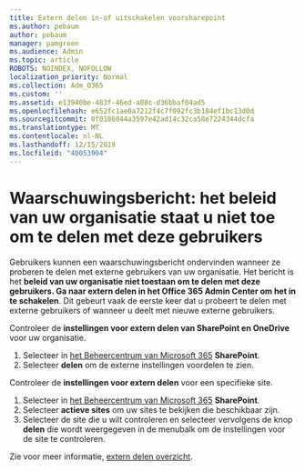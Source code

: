 ```yaml
---
title: Extern delen in-of uitschakelen voorsharepoint
ms.author: pebaum
author: pebaum
manager: pamgreen
ms.audience: Admin
ms.topic: article
ROBOTS: NOINDEX, NOFOLLOW
localization_priority: Normal
ms.collection: Adm_O365
ms.custom: ''
ms.assetid: e13940be-483f-46ed-a88c-d36bbaf04ad5
ms.openlocfilehash: e652fc1ae0a7212f4c7f092fc3b184ef1bc13d0d
ms.sourcegitcommit: 0f0186044a3597e42ad14c32ca58e7224344dcfa
ms.translationtype: MT
ms.contentlocale: nl-NL
ms.lasthandoff: 12/15/2019
ms.locfileid: "40053904"
---
```

# <a name="warning-message-your-organizations-policies-dont-allow-you-to-share-with-these-users"></a>Waarschuwingsbericht: het beleid van uw organisatie staat u niet toe om te delen met deze gebruikers

Gebruikers kunnen een waarschuwingsbericht ondervinden wanneer ze proberen te delen met externe gebruikers van uw organisatie. Het bericht is het **beleid van uw organisatie niet toestaan om te delen met deze gebruikers. Ga naar extern delen in het Office 365 Admin Center om het in te schakelen**. Dit gebeurt vaak de eerste keer dat u probeert te delen met externe gebruikers of wanneer u deelt met nieuwe externe gebruikers.

Controleer de **instellingen voor extern delen van SharePoint en OneDrive** voor uw organisatie.

1. Selecteer in [het Beheercentrum van Microsoft 365](https://admin.microsoft.com/AdminPortal/Home#/homepage">https://admin.microsoft.com/) **SharePoint**.
3. Selecteer **delen** om de externe instellingen voordelen te zien.

Controleer de **instellingen voor extern delen** voor een specifieke site.

1. Selecteer in [het Beheercentrum van Microsoft 365](https://admin.microsoft.com/AdminPortal/Home#/homepage">https://admin.microsoft.com/) **SharePoint**.
2. Selecteer **actieve sites** om uw sites te bekijken die beschikbaar zijn.
3. Selecteer de site die u wilt controleren en selecteer vervolgens de knop **delen** die wordt weergegeven in de menubalk om de instellingen voor de site te controleren.

Zie voor meer informatie, [extern delen overzicht](https://docs.microsoft.com/sharepoint/external-sharing-overview).